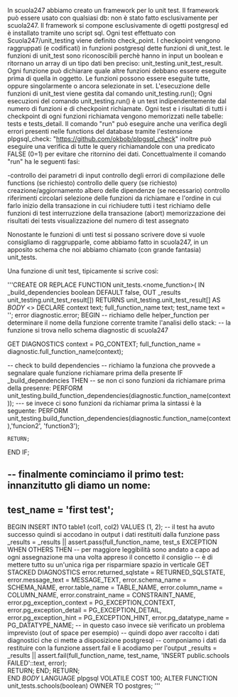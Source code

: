 In scuola247 abbiamo creato un framework per lo unit test.
Il framework può essere usato con qualsiasi db: non è stato fatto esclusivamente per scuola247.
Il framework si compone esclusivamente di ogetti postgresql ed è installato tramite uno script sql.
Ogni test effettuato con Scuola247/unit_testing viene definito check_point.
I checkpoint vengono raggruppati (e codificati) in funzioni postgresql dette funzioni di unit_test.
le funzioni di unit_test sono riconoscibili perchè hanno in input un boolean e ritornano un array di un tipo dati ben preciso: unit_testing.unit_test_result.
Ogni funzione può dichiarare quale altre funzioni debbano essere eseguite prima di quella in oggetto.
Le funzioni possono essere eseguite tutte, oppure singolarmente o ancora selezionate in set.
L'esecuzione delle funzioni di unit_test viene gestita dal comando unit_testing.run();
Ogni esecuzioni del comando unit_testing.run() è un test indipendentemente dal numero di funzioni e di checkpoint richiamate.
Ogni test e i risultati di tutti i checkpoint di ogni funzioni richiamata vengono memorizzati nelle tabelle: tests e tests_detail.
Il comando "run" può eseguire anche una verifica degli errori presenti nelle functions del database tramite l'estensione plpgsql_check:
"https://github.com/okbob/plpgsql_check" inoltre può eseguire una verifica di tutte le query richiamandole con una predicato FALSE (0=1)
per evitare che ritornino dei dati.
Concettualmente il comando "run" ha le seguenti fasi:

-controllo dei parametri di input
controllo degli errori di compilazione delle functions (se richiesto)
controllo delle query (se richiesto)
creazione/aggiornamento albero delle dipendenze (se necessario)
controllo riferimenti circolari
selezione delle funzioni da richiamare e l'ordine in cui farlo
inizio della transazione in cui richiudere tutti i test
richiamo delle funzioni di test
interruzzione della transazione (abort)
 memorizzazione dei risultati dei tests 
 visualizzazione del numero di test assegnato

Nonostante le funzioni di unti test si possano scrivere dove si vuole consigliamo di raggrupparle, come abbiamo fatto in scuola247,
in un apposito schema che noi abbiamo chiamato (con grande fantasia) unit_tests.

Una funzione di unit test, tipicamente si scrive così:

'''CREATE OR REPLACE FUNCTION unit_tests.<nome_function>(
    IN _build_dependencies boolean DEFAULT false,
    OUT _results unit_testing.unit_test_result[])
  RETURNS unit_testing.unit_test_result[] AS
$BODY$
<<me>>
DECLARE 
  context               text;
  full_function_name 	  text;
  test_name	          	text = '';
  error			            diagnostic.error;
BEGIN
  -- richiamo delle helper_function per determinare il nome della funzione corrente tramite l'analisi dello stack:
  -- la funzione si trova nello schema diagnostic di scuola247
  
  GET DIAGNOSTICS context = PG_CONTEXT;
  full_function_name = diagnostic.full_function_name(context);
  
  -- check to build dependencies
  -- richiamo la funziona che provvede a segnalare quale funzione richiamare prima della presente
  IF _build_dependencies THEN
      -- se non ci sono funzioni da richiamare prima della presenre:
      PERFORM unit_testing.build_function_dependencies(diagnostic.function_name(context));
      --- se invece ci sono funzioni da richiamar prima la sintassi è la seguente:
      PERFORM unit_testing.build_function_dependencies(diagnostic.function_name(context),'funcion2',
                                                                                         'function3');
  
    RETURN;
  END IF;  
  
  -- finalmente cominciamo il primo test: innanzitutto gli diamo un nome:
  -----------------------------
  test_name = 'first test';
  -----------------------------
  BEGIN
    INSERT INTO table1 (col1, col2) VALUES (1, 2);
    -- il test ha avuto successo quindi si accodano in output i dati restituiti dalla funzione pass
    _results =  _results || assert.pass(full_function_name, test_s
    EXCEPTION
      WHEN OTHERS THEN 
        -- per maggiore leggibilità sono andato a capo ad ogni assegnazione ma una volta appreso il concetto il consiglio
        -- è di mettere tutto su un'unica riga per risparmiare spazio in verticale
        GET STACKED DIAGNOSTICS error.returned_sqlstate = RETURNED_SQLSTATE,
                                error.message_text = MESSAGE_TEXT, 
                                error.schema_name = SCHEMA_NAME, 
                                error.table_name = TABLE_NAME, 
                                error.column_name = COLUMN_NAME, 
                                error.constraint_name = CONSTRAINT_NAME, 
                                error.pg_exception_context = PG_EXCEPTION_CONTEXT, 
                                error.pg_exception_detail = PG_EXCEPTION_DETAIL, 
                                error.pg_exception_hint = PG_EXCEPTION_HINT, 
                                error.pg_datatype_name = PG_DATATYPE_NAME;
        -- in questo caso invece siè verificato un problema imprevisto (out of space per esempio)
        -- quindi dopo aver raccolto i dati diagnostici che ci mette a disposizione postgresql
        -- componiamo i dati da restituire con la funzione assert.fail e li acodiamo per l'output
        _results = _results || assert.fail(full_function_name, test_name, 'INSERT public.schools FAILED'::text, error);   
        RETURN; 
  END;
  RETURN;  
END
$BODY$
  LANGUAGE plpgsql VOLATILE
  COST 100;
ALTER FUNCTION unit_tests.schools(boolean)
  OWNER TO postgres;
'''
